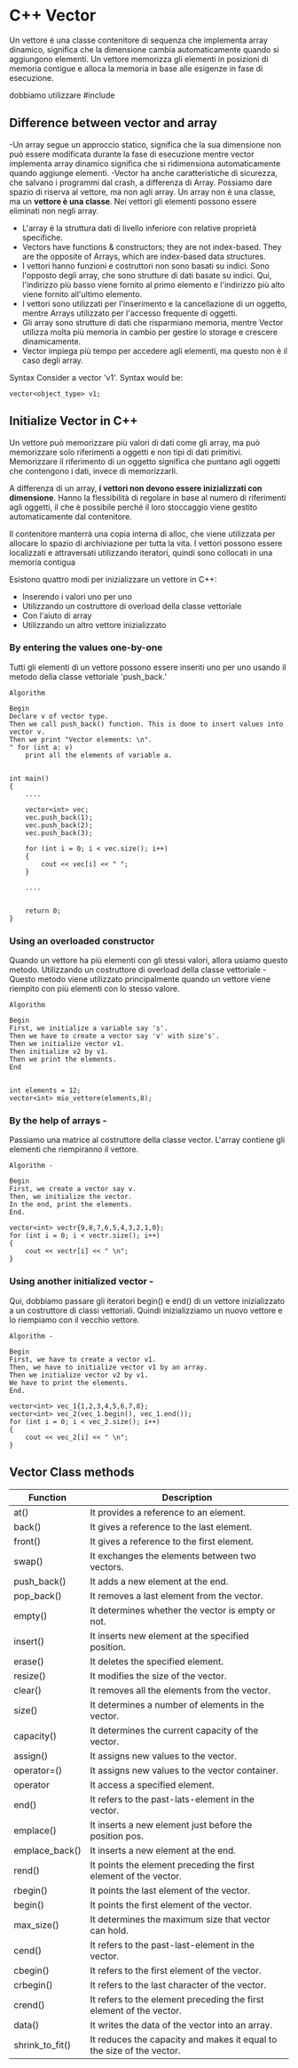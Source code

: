 # C++ Vector

Un vettore è una classe contenitore di sequenza che implementa array dinamico, significa che la dimensione cambia automaticamente quando si aggiungono elementi. Un vettore memorizza gli elementi in posizioni di memoria contigue e alloca la memoria in base alle esigenze in fase di esecuzione.

dobbiamo utilizzare #include <vector> 

## Difference between vector and array

-Un array segue un approccio statico, significa che la sua dimensione non può essere modificata durante la fase di esecuzione mentre vector implementa array dinamico significa che si ridimensiona automaticamente quando aggiunge elementi.
-Vector ha anche caratteristiche di sicurezza, che salvano i programmi dal crash, a differenza di Array. Possiamo dare spazio di riserva al vettore, ma non agli array. Un array non è una classe, ma un **vettore è una classe**. Nei vettori gli elementi possono essere eliminati non negli array.
- L'array è la struttura dati di livello inferiore con relative proprietà specifiche.
- Vectors have functions & constructors; they are not index-based. They are the opposite of Arrays, which are index-based data structures.
- I vettori hanno funzioni e costruttori non sono basati su indici. Sono l'opposto degli array, che sono strutture di dati basate su indici. Qui, l'indirizzo più basso viene fornito al primo elemento e l'indirizzo più alto viene fornito all'ultimo elemento.
- I vettori sono utilizzati per l'inserimento e la cancellazione di un oggetto, mentre Arrays utilizzato per l'accesso frequente di oggetti.
- Gli array sono strutture di dati che risparmiano memoria, mentre Vector utilizza molta più memoria in cambio per gestire lo storage e crescere dinamicamente.
- Vector impiega più tempo per accedere agli elementi, ma questo non è il caso degli array.

Syntax
    Consider a vector 'v1'. Syntax would be:

    vector<object_type> v1;  


## Initialize Vector in C++

Un vettore può memorizzare più valori di dati come gli array, ma può memorizzare solo riferimenti a oggetti e non tipi di dati primitivi. Memorizzare il riferimento di un oggetto significa che puntano agli oggetti che contengono i dati, invece di memorizzarli.

A differenza di un array, **i vettori non devono essere inizializzati con dimensione**. Hanno la flessibilità di regolare in base al numero di riferimenti agli oggetti, il che è possibile perché il loro stoccaggio viene gestito automaticamente dal contenitore.

Il contenitore manterrà una copia interna di alloc, che viene utilizzata per allocare lo spazio di archiviazione per tutta la vita. I vettori possono essere localizzati e attraversati utilizzando iteratori, quindi sono collocati in una memoria contigua

Esistono quattro modi per inizializzare un vettore in C++:

- Inserendo i valori uno per uno 
- Utilizzando un costruttore di overload della classe vettoriale 
- Con l'aiuto di array 
- Utilizzando un altro vettore inizializzato

### By entering the values one-by-one

Tutti gli elementi di un vettore possono essere inseriti uno per uno usando il metodo della classe vettoriale 'push_back.'

    Algorithm

    Begin  
    Declare v of vector type.  
    Then we call push_back() function. This is done to insert values into vector v.  
    Then we print "Vector elements: \n".  
    " for (int a: v)  
        print all the elements of variable a.

      
    int main()   
    {  
        ....

        vector<int> vec;    
        vec.push_back(1);   
        vec.push_back(2);   
        vec.push_back(3);  
        
        for (int i = 0; i < vec.size(); i++)  
        {  
            cout << vec[i] << " ";   
        }  

        ....


        return 0;   
    }      


### Using an overloaded constructor     

Quando un vettore ha più elementi con gli stessi valori, allora usiamo questo metodo. Utilizzando un costruttore di overload della classe vettoriale - Questo metodo viene utilizzato principalmente quando un vettore viene riempito con più elementi con lo stesso valore.

    Algorithm

    Begin  
    First, we initialize a variable say 's'.  
    Then we have to create a vector say 'v' with size's'.  
    Then we initialize vector v1.  
    Then initialize v2 by v1.  
    Then we print the elements.  
    End


    int elements = 12;
    vector<int> mio_vettore(elements,8);   
    

### By the help of arrays -

Passiamo una matrice al costruttore della classe vector. L'array contiene gli elementi che riempiranno il vettore.

    Algorithm -

    Begin  
    First, we create a vector say v.  
    Then, we initialize the vector.  
    In the end, print the elements.  
    End.

    vector<int> vectr{9,8,7,6,5,4,3,2,1,0};   
    for (int i = 0; i < vectr.size(); i++)  
    {  
        cout << vectr[i] << " \n";   
    }  

### Using another initialized vector -

Qui, dobbiamo passare gli iteratori begin() e end() di un vettore inizializzato a un costruttore di classi vettoriali. Quindi inizializziamo un nuovo vettore e lo riempiamo con il vecchio vettore.

    Algorithm -

    Begin  
    First, we have to create a vector v1.  
    Then, we have to initialize vector v1 by an array.  
    Then we initialize vector v2 by v1.  
    We have to print the elements.  
    End.  

    vector<int> vec_1{1,2,3,4,5,6,7,8};  
    vector<int> vec_2(vec_1.begin(), vec_1.end());  
    for (int i = 0; i < vec_2.size(); i++)  
    {  
        cout << vec_2[i] << " \n";   
    }  

## Vector Class methods

|Function |	Description|
|---------|--------|
|at() |	It provides a reference to an element.|
|back() |	It gives a reference to the last element.|
|front() |	It gives a reference to the first element.|
|swap()	| It exchanges the elements between two vectors.|
|push_back() |	It adds a new element at the end.|
|pop_back()	| It removes a last element from the vector.|
|empty() |	It determines whether the vector is empty or not.|
|insert() |	It inserts new element at the specified position.|
|erase() |	It deletes the specified element.|
|resize() |	It modifies the size of the vector.|
|clear() |	It removes all the elements from the vector.|
|size()	|It determines a number of elements in the vector.|
|capacity() |	It determines the current capacity of the vector.|
|assign() |	It assigns new values to the vector.|
|operator=() |	It assigns new values to the vector container.|
|operator[]() |	It access a specified element.|
|end() |	It refers to the past-lats-element in the vector.|
|emplace() |	It inserts a new element just before the position pos.|
|emplace_back() |	It inserts a new element at the end.|
|rend() |	It points the element preceding the first element of the vector.|
|rbegin() |	It points the last element of the vector.|
|begin() |	It points the first element of the vector.|
|max_size()|	It determines the maximum size that vector can hold.|
|cend() |	It refers to the past-last-element in the vector.|
|cbegin() |	It refers to the first element of the vector.|
|crbegin() |	It refers to the last character of the vector.|
|crend() |	It refers to the element preceding the first element of the vector.|
|data() |	It writes the data of the vector into an array.|
|shrink_to_fit() |	It reduces the capacity and makes it equal to the size of the vector.|